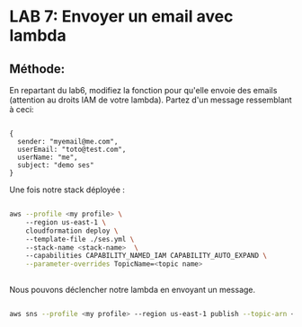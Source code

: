 # LAB 7: Envoyer un email avec lambda

## Méthode:

En repartant du lab6, modifiez la fonction pour qu'elle envoie des emails (attention au droits IAM de votre lambda). 
Partez d'un message ressemblant à ceci:  
  
```

{
  sender: "myemail@me.com",
  userEmail: "toto@test.com",
  userName: "me",
  subject: "demo ses"
}

```

Une fois notre stack déployée :  
  
```bash

aws --profile <my profile> \   
    --region us-east-1 \    
    cloudformation deploy \           
    --template-file ./ses.yml \          
    --stack-name <stack-name>  \        
    --capabilities CAPABILITY_NAMED_IAM CAPABILITY_AUTO_EXPAND \
    --parameter-overrides TopicName=<topic name>
    
```

Nous pouvons déclencher notre lambda en envoyant un message.  
  
```bash

aws sns --profile <my profile> --region us-east-1 publish --topic-arn <my arn> --message file://ressources/message.json


```